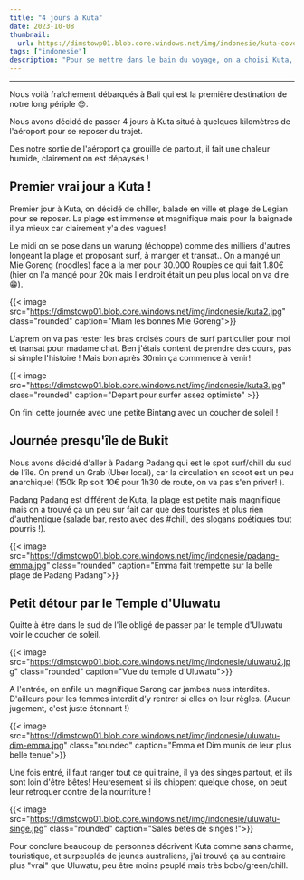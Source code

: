 ```yaml
---
title: "4 jours à Kuta"
date: 2023-10-08
thumbnail:
  url: https://dimstowp01.blob.core.windows.net/img/indonesie/kuta-cover.jpg
tags: ["indonesie"]
description: "Pour se mettre dans le bain du voyage, on a choisi Kuta, entre petit bazard et charme indonésien, ça le fait !"
---
```

---

Nous voilà fraîchement débarqués à Bali qui est la première destination de notre long périple 😎.

Nous avons décidé de passer 4 jours à Kuta situé à quelques kilomètres de l'aéroport pour se reposer du trajet.

Des notre sortie de l'aéroport ça grouille de partout, il fait une chaleur humide, clairement on est dépaysés !

## Premier vrai jour a Kuta !

 Premier jour à Kuta, on décidé de chiller, balade en ville et plage de Legian pour se reposer. La plage est immense et magnifique mais pour la baignade il ya mieux car clairement y'a des vagues!

Le midi on se pose dans un warung (échoppe) comme des milliers d'autres longeant la plage et proposant surf, à manger et transat.. On a mangé un Mie Goreng (noodles) face a la mer pour 30.000 Roupies ce qui fait 1.80€ (hier on l'a mangé pour 20k mais l'endroit était un peu plus local on va dire 😁).

{{< image src="https://dimstowp01.blob.core.windows.net/img/indonesie/kuta2.jpg" class="rounded" caption="Miam les bonnes Mie Goreng">}}

L'aprem on va pas rester les bras croisés cours de surf particulier pour moi et transat pour madame chat. Ben j'étais content de prendre des cours, pas si simple l'histoire ! Mais bon après 30min ça commence à venir!

{{< image src="https://dimstowp01.blob.core.windows.net/img/indonesie/kuta3.jpg" class="rounded" caption="Depart pour surfer assez optimiste" >}}

On fini cette journée avec une petite Bintang avec un coucher de soleil !

## Journée presqu'île de Bukit

Nous avons décidé d'aller à Padang Padang qui est le spot surf/chill du sud de l'île. On prend un Grab (Uber local), car la circulation en scoot est un peu anarchique! (150k Rp soit 10€ pour 1h30 de route, on va pas s'en priver! ).

Padang Padang est différent de Kuta, la plage est petite mais magnifique mais on a trouvé ça un peu sur fait car que des touristes et plus rien d'authentique (salade bar, resto avec des #chill, des slogans poétiques tout pourris !).

{{< image src="https://dimstowp01.blob.core.windows.net/img/indonesie/padang-emma.jpg" class="rounded" caption="Emma fait trempette sur la belle plage de Padang Padang">}}

## Petit détour par le Temple d'Uluwatu

Quitte à être dans le sud de l'île obligé de passer par le temple d'Uluwatu voir le coucher de soleil.

{{< image src="https://dimstowp01.blob.core.windows.net/img/indonesie/uluwatu2.jpg" class="rounded" caption="Vue du temple d'Uluwatu">}}

A l'entrée, on enfile un magnifique Sarong car jambes nues interdites. D'ailleurs pour les femmes interdit d'y rentrer si elles on leur règles. (Aucun jugement, c'est juste étonnant !)

{{< image src="https://dimstowp01.blob.core.windows.net/img/indonesie/uluwatu-dim-emma.jpg" class="rounded" caption="Emma et Dim munis de leur plus belle tenue">}}

Une fois entré, il faut ranger tout ce qui traine, il ya des singes partout, et ils sont loin d'être bêtes! Heuresement si ils chippent quelque chose, on peut leur retroquer contre de la nourriture !

{{< image src="https://dimstowp01.blob.core.windows.net/img/indonesie/uluwatu-singe.jpg" class="rounded" caption="Sales betes de singes !">}}

Pour conclure beaucoup de personnes décrivent Kuta comme sans charme, touristique, et surpeuplés de jeunes australiens, j'ai trouvé ça au contraire plus "vrai" que Uluwatu, peu être moins peuplé mais très bobo/green/chill.
